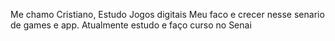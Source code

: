 Me chamo Cristiano, Estudo Jogos digitais 
Meu faco e crecer nesse senario de games e app.
Atualmente estudo e faço curso no Senai
